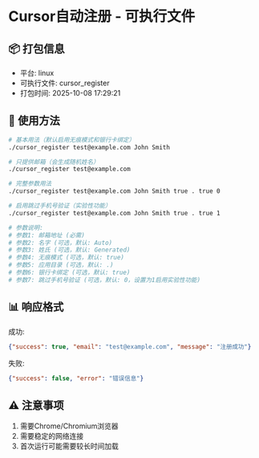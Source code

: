 # Cursor自动注册 - 可执行文件

## 📦 打包信息
- 平台: linux
- 可执行文件: cursor_register
- 打包时间: 2025-10-08 17:29:21

## 🚀 使用方法

```bash
# 基本用法（默认启用无痕模式和银行卡绑定）
./cursor_register test@example.com John Smith

# 只提供邮箱（会生成随机姓名）
./cursor_register test@example.com

# 完整参数用法
./cursor_register test@example.com John Smith true . true 0

# 启用跳过手机号验证（实验性功能）
./cursor_register test@example.com John Smith true . true 1

# 参数说明:
# 参数1: 邮箱地址 (必需)
# 参数2: 名字 (可选，默认: Auto)
# 参数3: 姓氏 (可选，默认: Generated)
# 参数4: 无痕模式 (可选，默认: true)
# 参数5: 应用目录 (可选，默认: .)
# 参数6: 银行卡绑定 (可选，默认: true)
# 参数7: 跳过手机号验证 (可选，默认: 0，设置为1启用实验性功能)
```

## 📊 响应格式

成功:
```json
{"success": true, "email": "test@example.com", "message": "注册成功"}
```

失败:
```json
{"success": false, "error": "错误信息"}
```

## ⚠️ 注意事项

1. 需要Chrome/Chromium浏览器
2. 需要稳定的网络连接
3. 首次运行可能需要较长时间加载
